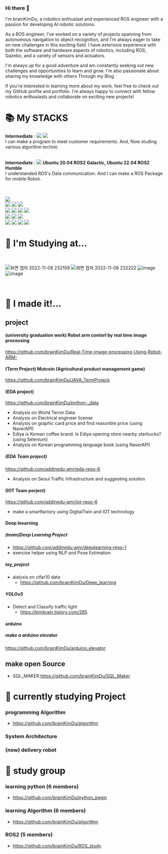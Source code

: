 ### Hi there 👋
I'm brainKimDu, a robotics enthusiast and experienced ROS engineer with a passion for developing AI robotic solutions.

As a ROS engineer, I've worked on a variety of projects spanning from autonomous navigation to object recognition, and I'm always eager to take on new challenges in this exciting field. I have extensive experience with both the software and hardware aspects of robotics, including ROS, Gazebo, and a variety of sensors and actuators.

I'm always up for a good adventure and am constantly seeking out new challenges and opportunities to learn and grow. I'm also passionate about sharing my knowledge with others Through my Blog

If you're interested in learning more about my work, feel free to check out my GitHub profile and portfolio. I'm always happy to connect with fellow robotics enthusiasts and collaborate on exciting new projects!


<div><h1>📚 My STACKS</h1></div>

<div>
  <b>Intermediate</b> :  
  <img src="https://img.shields.io/badge/c++-00599C?style=for-the-badge&logo=c%2B%2B&logoColor=white">
  <img src="https://img.shields.io/badge/python-3776AB?style=for-the-badge&logo=python&logoColor=white">
  <br> I can make a program to meet customer requirements. And, Now studing various algorithm technic
  <br>
  <br>
  
  
  <b>Intermediate</b> :  <img src="https://img.shields.io/badge/ROS-22314E?style=for-the-badge&logo=ROS&logoColor=white"> 
  <b>Ubuntu 20.04 ROS2 Galactic, Ubuntu 22.04 ROS2 Humble</b>
  <br> I understanded ROS's Data communication. And I can make a ROS Package for mobile Robot.   
  <br>
  <br>
  
  <img src="https://img.shields.io/badge/java-007396?style=for-the-badge&logo=java&logoColor=white"> 
  <br>
  <img src="https://img.shields.io/badge/Raspberry Pi-A22846?style=for-the-badge&logo=Raspberry Pi&logoColor=white"> 
  <img src="https://img.shields.io/badge/Arduino-00979D?style=for-the-badge&logo=Arduino&logoColor=white"> 
  
  <img src="https://img.shields.io/badge/Android-3DDC84?style=for-the-badge&logo=Android&logoColor=white"> 
  <br>
  <img src="https://img.shields.io/badge/pandas-150458?style=for-the-badge&logo=pandas&logoColor=white"> 
  <img src="https://img.shields.io/badge/mysql-4479A1?style=for-the-badge&logo=mysql&logoColor=white"> 
  <img src="https://img.shields.io/badge/OpenCV-5C3EE8?style=for-the-badge&logo=OpenCV&logoColor=white"> 
  <img src="https://img.shields.io/badge/Selenium-43B02A?style=for-the-badge&logo=Selenium&logoColor=white">
  
  <br>
  <img src="https://img.shields.io/badge/linux-FCC624?style=for-the-badge&logo=linux&logoColor=black"> 
  <img src="https://img.shields.io/badge/Ubuntu-E95420?style=for-the-badge&logo=Ubuntu&logoColor=black"> 
  <img src="https://img.shields.io/badge/amazonaws-232F3E?style=for-the-badge&logo=amazonaws&logoColor=white"> 
  <br>
  <img src="https://img.shields.io/badge/NaverAPI-03C75A?style=for-the-badge&logo=Naver&logoColor=white">
  <img src="https://img.shields.io/badge/github-181717?style=for-the-badge&logo=github&logoColor=white">
  <img src="https://img.shields.io/badge/git-F05032?style=for-the-badge&logo=git&logoColor=white">
  <img src="https://img.shields.io/badge/GoogleAPI-4285F4?style=for-the-badge&logo=Google&logoColor=white">
   <br>
</div>
  
  
<div><h1>🌱 I'm Studying at...</h1></div>
<div>
</br>

![화면 캡처 2022-11-08 232109](https://user-images.githubusercontent.com/110883172/200596671-081bded6-2298-43ef-8f8d-f84b7d7c7fd8.png)
![화면 캡처 2022-11-08 232222](https://user-images.githubusercontent.com/110883172/200596747-ad7f1e9a-f40c-4a9b-b33e-a841bdc1e95c.png)
![image](https://user-images.githubusercontent.com/110883172/209673085-a3bd720b-4a33-4a2f-b6ec-f28a25657360.png)
![image](https://user-images.githubusercontent.com/110883172/209673107-f3850d1f-dbcb-4d0f-9af5-dc4ee0dbf4e0.png)


</br>
</div>


<div><h1>🤔 I made it!... </h1></div>
</div>


## project

#### (university  graduation work) Robot arm contorl by real time image processing 
https://github.com/brainKimDu/Real-Time-image-processing-Using-Robot-ARM-


#### (Term Project) Mutcoin (Agricultural product management game)
https://github.com/brainKimDu/JAVA_TermProjeck

#### (EDA project)
https://github.com/brainKimDu/python-_data
  - Analysis on World Terror Data
  - Analysis on Electrical engineer license 
  - Analysis on graphic card price and find reasonble price (using NaverAPI)
  - Ediya is Korean coffee brand. Is Ediya opening store nearby starbucks? (using Selenium)
  - Analysis on Korean programming language book (using NaverAPI)

##### (EDA Team project) 
https://github.com/addinedu-amr/eda-repo-6 
  - Analysis on Seoul Traffic Infrastructure and suggesting solution


#### (IOT Team porject)
https://github.com/addinedu-amr/iot-repo-6
  - make a smartfactory using DigitalTwin and IOT technology 


#### Deep leearning
##### (team)Deep Learning Project
  - https://github.com/addinedu-amr/deeplearning-repo-1
  - exercise helper using NLP and Pose Estimation

##### toy_project
- alalysis on cifar10 data
  - https://github.com/brainKimDu/Deep_learning

##### YOLOv5
- Detect and Classify traffic light
  - https://kimbrain.tistory.com/285





#### arduino
##### make a arduino elevator
https://github.com/brainKimDu/arduino_elevator

## make open Source
- SQL_MAKER
https://github.com/brainKimDu/SQL_Maker


<div><h1>🔭 currently studying Project </h1></div>
</div>

### programming Algorithm
 - https://github.com/brainKimDu/algorithm
 
### System Architecture

### (now) delivery robot


<div><h1> 📖 study group </h1></div>
</div>

### learning python (6 members)
- https://github.com/brainKimDu/python_begin

### learning Algorithm (6 members)
- https://github.com/brainKimDu/algorithm

### ROS2 (5 members)
- https://github.com/brainKimDu/ROS_study

<!--
**brainKimDu/brainKimDu** is a ✨ _special_ ✨ repository because its `README.md` (this file) appears on your GitHub profile.

Here are some ideas to get you started:

- 🔭 I’m currently working on ...
- 🌱 I’m currently learning ...
- 👯 I’m looking to collaborate on ...
- 🤔 I’m looking for help with ...
- 💬 Ask me about ...
- 📫 How to reach me: ...
- 😄 Pronouns: ...
- ⚡ Fun fact: ...
--> 
